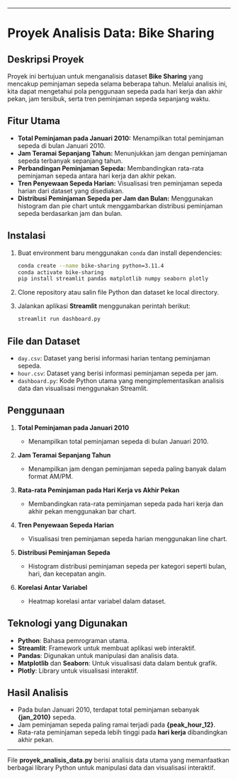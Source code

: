 
---

# Proyek Analisis Data: Bike Sharing

## Deskripsi Proyek

Proyek ini bertujuan untuk menganalisis dataset **Bike Sharing** yang mencakup peminjaman sepeda selama beberapa tahun. Melalui analisis ini, kita dapat mengetahui pola penggunaan sepeda pada hari kerja dan akhir pekan, jam tersibuk, serta tren peminjaman sepeda sepanjang waktu.

## Fitur Utama

- **Total Peminjaman pada Januari 2010:** Menampilkan total peminjaman sepeda di bulan Januari 2010.
- **Jam Teramai Sepanjang Tahun:** Menunjukkan jam dengan peminjaman sepeda terbanyak sepanjang tahun.
- **Perbandingan Peminjaman Sepeda:** Membandingkan rata-rata peminjaman sepeda antara hari kerja dan akhir pekan.
- **Tren Penyewaan Sepeda Harian:** Visualisasi tren peminjaman sepeda harian dari dataset yang disediakan.
- **Distribusi Peminjaman Sepeda per Jam dan Bulan:** Menggunakan histogram dan pie chart untuk menggambarkan distribusi peminjaman sepeda berdasarkan jam dan bulan.

## Instalasi

1. Buat environment baru menggunakan `conda` dan install dependencies:
   ```bash
   conda create --name bike-sharing python=3.11.4
   conda activate bike-sharing
   pip install streamlit pandas matplotlib numpy seaborn plotly
   ```

2. Clone repository atau salin file Python dan dataset ke local directory.

3. Jalankan aplikasi **Streamlit** menggunakan perintah berikut:
   ```bash
   streamlit run dashboard.py
   ```

## File dan Dataset

- `day.csv`: Dataset yang berisi informasi harian tentang peminjaman sepeda.
- `hour.csv`: Dataset yang berisi informasi peminjaman sepeda per jam.
- `dashboard.py`: Kode Python utama yang mengimplementasikan analisis data dan visualisasi menggunakan Streamlit.

## Penggunaan

1. **Total Peminjaman pada Januari 2010**
   - Menampilkan total peminjaman sepeda di bulan Januari 2010.

2. **Jam Teramai Sepanjang Tahun**
   - Menampilkan jam dengan peminjaman sepeda paling banyak dalam format AM/PM.

3. **Rata-rata Peminjaman pada Hari Kerja vs Akhir Pekan**
   - Membandingkan rata-rata peminjaman sepeda pada hari kerja dan akhir pekan menggunakan bar chart.

4. **Tren Penyewaan Sepeda Harian**
   - Visualisasi tren peminjaman sepeda harian menggunakan line chart.

5. **Distribusi Peminjaman Sepeda**
   - Histogram distribusi peminjaman sepeda per kategori seperti bulan, hari, dan kecepatan angin.

6. **Korelasi Antar Variabel**
   - Heatmap korelasi antar variabel dalam dataset.

## Teknologi yang Digunakan

- **Python**: Bahasa pemrograman utama.
- **Streamlit**: Framework untuk membuat aplikasi web interaktif.
- **Pandas**: Digunakan untuk manipulasi dan analisis data.
- **Matplotlib** dan **Seaborn**: Untuk visualisasi data dalam bentuk grafik.
- **Plotly**: Library untuk visualisasi interaktif.

## Hasil Analisis

- Pada bulan Januari 2010, terdapat total peminjaman sebanyak **{jan_2010}** sepeda.
- Jam peminjaman sepeda paling ramai terjadi pada **{peak_hour_12}**.
- Rata-rata peminjaman sepeda lebih tinggi pada **hari kerja** dibandingkan akhir pekan.

---

File **proyek_analisis_data.py** berisi analisis data utama yang memanfaatkan berbagai library Python untuk manipulasi data dan visualisasi interaktif.
